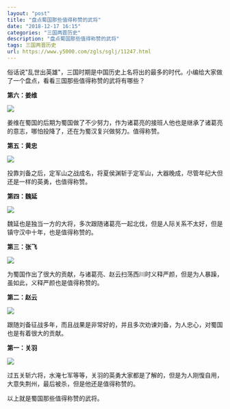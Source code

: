```yaml
---
layout: "post"
title: "盘点蜀国那些值得称赞的武将"
date: "2018-12-17 16:15"
categories: "三国两晋历史"
description: "盘点蜀国那些值得称赞的武将"
tags: 三国两晋历史
url: https://www.y5000.com/zgls/sglj/11247.html
---
```






俗话说"乱世出英雄"，三国时期是中国历史上名将出的最多的时代。小编给大家做了一个盘点，看看三国那些值得称赞的武将有哪些？

**第六：姜维**

![](https://img.y5000.com/uploads/allimg/170118/8-1F11Q11H9536.jpg)

姜维在蜀国的后期为蜀国做了不少努力，作为诸葛亮的接班人他也是继承了诸葛亮的意志，哪怕投降了，还在为蜀汉复兴做努力。值得称赞。

**第五：黄忠**

![](https://img.y5000.com/uploads/allimg/170118/8-1F11Q11IIQ.jpg)

投靠刘备之后，定军山之战成名，将夏侯渊斩于定军山，大器晚成，尽管年纪大但还是一样的英勇，也值得称赞。

**第四：魏延**

![](https://img.y5000.com/uploads/allimg/170118/8-1F11Q11J6293.jpg)

魏延也是独当一方的大将，多次跟随诸葛亮一起北伐，但是人际关系不太好，但是镇守汉中十年，也是值得称赞的。

**第三：张飞**

![](https://img.y5000.com/uploads/allimg/170118/8-1F11Q11K5315.jpg)

为蜀国作出了很大的贡献，与诸葛亮、赵云扫荡西川时义释严颜，但是为人暴躁，虽如此，义释严颜也是值得称赞的。

**第二：赵云**

![](https://img.y5000.com/uploads/allimg/170118/8-1F11Q11Pb38.jpg)

跟随刘备征战多年，而且战果是非常好的，并且多次劝谏刘备，为人忠心，对蜀国也是有着很大的贡献。

**第一：关羽**

![](https://img.y5000.com/uploads/allimg/170118/8-1F11Q11R3451.jpg)

过五关斩六将，水淹七军等等，关羽的英勇大家都是了解的，但是为人刚愎自用，大意失荆州，最后被杀，但是他还是值得称赞的。

以上就是蜀国那些值得称赞的武将。
